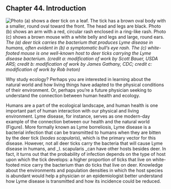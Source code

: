 ##  Chapter 44. Introduction 

![ Photo \(a\) shows a deer tick on a leaf. The tick has a brown oval body with a smaller, round oval toward the front. The head and legs are black. Photo \(b\) shows an arm with a red, circular rash enclosed in a ring-like rash. Photo \(c\) shows a brown mouse with a white belly and legs and large, round ears.][1] _The (a) deer tick carries the bacterium that produces Lyme disease in humans, often evident in (b) a symptomatic bull’s eye rash. The (c) white-footed mouse is one well-known host to deer ticks carrying the Lyme disease bacterium. (credit a: modification of work by Scott Bauer, USDA ARS; credit b: modification of work by James Gathany, CDC; credit c: modification of work by Rob Ireton)_

Why study ecology? Perhaps you are interested in learning about the natural world and how living things have adapted to the physical conditions of their environment. Or, perhaps you’re a future physician seeking to understand the connection between human health and ecology.

Humans are a part of the ecological landscape, and human health is one important part of human interaction with our physical and living environment. Lyme disease, for instance, serves as one modern-day example of the connection between our health and the natural world (Figure). More formally known as Lyme borreliosis, Lyme disease is a bacterial infection that can be transmitted to humans when they are bitten by the deer tick (_Ixodes scapularis_), which is the primary vector for this disease. However, not all deer ticks carry the bacteria that will cause Lyme disease in humans, and _I. scapularis _can have other hosts besides deer. In fact, it turns out that the probability of infection depends on the type of host upon which the tick develops: a higher proportion of ticks that live on white-footed mice carry the bacterium than do ticks that live on deer. Knowledge about the environments and population densities in which the host species is abundant would help a physician or an epidemiologist better understand how Lyme disease is transmitted and how its incidence could be reduced.

   [1]: https://cnx.org/resources/d85c107f68bb02883aa2f28033a23de61a2f9fee/Figure_44_00_01abc.jpg


